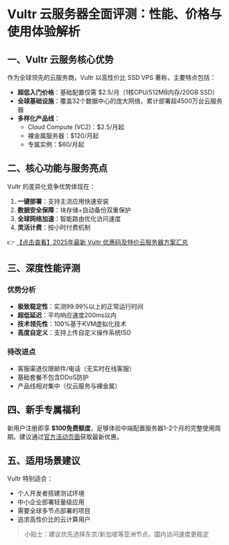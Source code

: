 # Vultr 云服务器全面评测：性能、价格与使用体验解析

## 一、Vultr 云服务核心优势

作为全球领先的云服务商，Vultr 以高性价比 SSD VPS 著称，主要特点包括：

- **超低入门价格**：基础配置仅需 $2.5/月（1核CPU/512MB内存/20GB SSD）
- **全球基础设施**：覆盖32个数据中心的庞大网络，累计部署超4500万台云服务器
- **多样化产品线**：
  - Cloud Compute (VC2)：$2.5/月起
  - 裸金属服务器：$120/月起
  - 专属实例：$60/月起

## 二、核心功能与服务亮点

Vultr 的差异化竞争优势体现在：

1. **一键部署**：支持主流应用快速安装
2. **数据安全保障**：块存储+自动备份双重保护
3. **全球网络加速**：智能路由优化访问速度
4. **灵活计费**：按小时付费机制

👉 [【点击查看】2025年最新 Vultr 优惠码及特价云服务器方案汇总](https://bit.ly/VuLtr)

## 三、深度性能评测

### 优势分析
- **极致稳定性**：实测99.99%以上的正常运行时间
- **超低延迟**：平均响应速度200ms以内
- **技术领先性**：100%基于KVM虚拟化技术
- **高度自定义**：支持上传自定义操作系统ISO

### 待改进点
- 客服渠道仅限邮件/电话（无实时在线客服）
- 基础套餐不包含DDoS防护
- 产品线相对集中（仅云服务与裸金属）

## 四、新手专属福利

新用户注册即享 **$100免费额度**，足够体验中端配置服务器1-2个月的完整使用周期。建议通过[官方活动页面](https://bit.ly/VuLtr)获取最新优惠。

## 五、适用场景建议

Vultr 特别适合：
- 个人开发者搭建测试环境
- 中小企业部署轻量级应用
- 需要全球多节点部署的项目
- 追求高性价比的云计算用户

> 小贴士：建议优先选择东京/新加坡等亚洲节点，国内访问速度更稳定